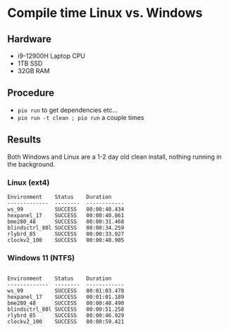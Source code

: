 # Compile time Linux vs. Windows

## Hardware

- i9-12900H Laptop CPU
- 1TB SSD
- 32GB RAM

## Procedure

- ``pio run`` to get dependencies etc...
- ``pio run -t clean ; pio run`` a couple times

## Results

Both Windows and Linux are a 1-2 day old clean install, nothing running in the background.

### Linux (ext4)

```
Environment    Status    Duration
-------------  --------  ------------
ws_99          SUCCESS   00:00:40.434
hexpanel_17    SUCCESS   00:00:40.861
bme280_48      SUCCESS   00:00:31.468
blindsctrl_80l SUCCESS   00:00:34.259
rlybrd_85      SUCCESS   00:00:33.927
clockv2_100    SUCCESS   00:00:40.905
```

### Windows 11 (NTFS)

```

Environment    Status    Duration
-------------  --------  ------------
ws_99          SUCCESS   00:01:03.478
hexpanel_17    SUCCESS   00:01:01.189
bme280_48      SUCCESS   00:00:48.490
blindsctrl_80l SUCCESS   00:00:51.258
rlybrd_85      SUCCESS   00:00:46.929
clockv2_100    SUCCESS   00:00:59.421
```
